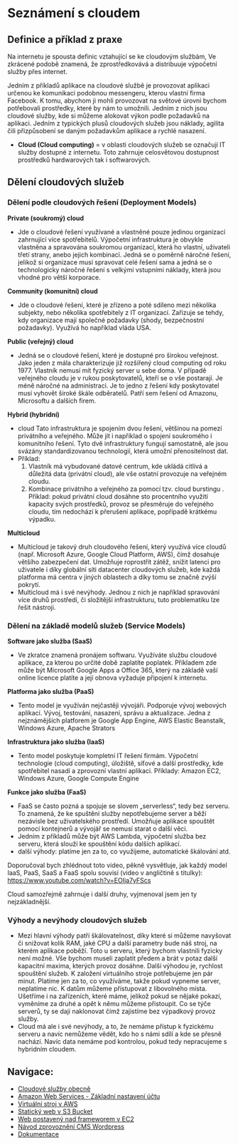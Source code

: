 # Seznámení s cloudem

## Definice a příklad z praxe

Na internetu je spousta definic vztahující se ke cloudovým službám, Ve zkrácené podobě znamená, že zprostředkovává a distribuuje výpočetní služby přes internet.

Jedním z příkladů aplikace na cloudové službě je provozovat aplikaci určenou ke komunikaci podobnou messengeru, kterou vlastní firma Facebook. K tomu, abychom ji mohli provozovat na světové úrovni bychom potřebovali prostředky, které by nám to umožnili. Jedním z nich jsou cloudové služby, kde si můžeme alokovat výkon podle požadavků na aplikaci. Jedním z typických plusů cloudových služeb jsou náklady, agilita čili přizpůsobení se daným požadavkům aplikace a rychlé nasazení.

- **Cloud (Cloud computing)** = v oblasti cloudových služeb se označují IT služby dostupné z internetu. Toto zahrnuje celosvětovou dostupnost prostředků hardwarových tak i softwarových.

## Dělení cloudových služeb

###	Dělení podle cloudových řešení (Deployment Models)

**Private (soukromý) cloud**
  - Jde o cloudové řešení využívané a vlastněné pouze jedinou organizací zahrnující více spotřebitelů. Výpočetní infrastruktura je obvykle vlastněna a spravována soukromou organizací, která ho vlastní, uživateli třetí strany, anebo jejich kombinací. Jedná se o poměrně náročné řešení, jelikož si organizace musí spravovat celé řešení sama a jedná se o technologicky náročné řešení s velkými vstupními náklady, která jsou vhodné pro větší korporace.

**Community (komunitní) cloud**
  - Jde o cloudové řešení, které je zřízeno a poté sdíleno mezi několika subjekty, nebo několika spotřebitely z IT organizací. Zařizuje se tehdy, kdy organizace mají společné požadavky (shody, bezpečnostní požadavky). Využívá ho například vláda USA.

**Public (veřejný) cloud**
  - Jedná se o cloudové řešení, které je dostupné pro širokou veřejnost. Jako jeden z mála charakterizuje již rozšířený cloud computing od roku 1977. Vlastník nemusí mít fyzický server u sebe doma. V případě veřejného cloudu je v rukou poskytovatelů, kteří se o vše postarají. Je méně náročné na administraci. Je to jedno z řešení kdy poskytovatel musí vyhovět široké škále odběratelů. Patří sem řešení od Amazonu, Microsoftu a dalších firem.

**Hybrid (hybridní)**
  - cloud Tato infrastruktura je spojením dvou řešení, většinou na pomezí privátního a veřejného. Může jít i například o spojení soukromého i komunitního řešení. Tyto dvě infrastruktury fungují samostatně, ale jsou svázány standardizovanou technologií, která umožní přenositelnost dat. 
  - Příklad:
    1.	Vlastník má vybudované datové centrum, kde ukládá citlivá a důležitá data (privátní cloud), ale vše ostatní provozuje na veřejném cloudu.
    2.	Kombinace privátního a veřejného za pomocí tzv. cloud burstingu . Příklad: pokud privátní cloud dosáhne sto procentního využití kapacity svých prostředků, provoz se přesměruje do veřejného cloudu, tím nedochází k přerušení aplikace, popřípadě krátkému výpadku.

**Multicloud**
  - Multicloud je takový druh cloudového řešení, který využívá více cloudů (např. Microsoft Azure, Google Cloud Platform, AWS), čímž dosahuje většího zabezpečení dat. Umožňuje roprostřít zátěž, snížit latenci pro uživatele i díky globální síti datacenter cloudových služeb, kde každá platforma má centra v jiných oblastech a díky tomu se značně zvýší pokrytí.
  - Multicloud má i své nevýhody. Jednou z nich je například spravování více druhů prostředí, či složitější infrastrukturu, tuto problematiku lze řešit nástroji.

### Dělení na základě modelů služeb (Service Models)

**Software jako služba (SaaS)** 
   - Ve zkratce znamená pronájem softwaru. Využíváte službu cloudové aplikace, za kterou po určité době zaplatíte poplatek. Příkladem zde může být Microsoft Google Apps a Office 365, který na základě vaší online licence platíte a její obnova vyžaduje připojení k internetu.

**Platforma jako služba (PaaS)**
   - Tento model je využíván nejčastěji vývojáři. Podporuje vývoj webových aplikací. Vývoj, testování, nasazení, správu a aktualizace. Jedna z nejznámějších platforem je Google App Engine, AWS Elastic Beanstalk, Windows Azure, Apache Strators

**Infrastruktura jako služba (IaaS)**
   - Tento model poskytuje kompletní IT řešení firmám. Výpočetní technologie (cloud computing), úložiště, síťové a další prostředky, kde spotřebitel nasadí a zprovozní vlastní aplikaci. Příklady: Amazon EC2, Windows Azure, Google Compute Engine

**Funkce jako služba (FaaS)**
   - FaaS se často pozná a spojuje se slovem „serverless“, tedy bez serveru. To znamená, že ke spuštění služby nepotřebujeme server a běží nezávisle bez uživatelského prostředí. Umožňuje aplikace spouštět pomocí kontejnerů a vývojář se nemusí starat o další věci.
   - Jedním z příkladů může být AWS Lambda, výpočetní služba bez serveru, která slouží ke spouštění kódu dalších aplikací.
   - další výhody: platíme jen za to, co využijeme, automatické škálování atd.

Doporučoval bych zhlédnout toto video, pěkně vysvětluje, jak každý model IaaS, PaaS, SaaS a FaaS spolu souvisí (video v angličtině s titulky): https://www.youtube.com/watch?v=EOIja7yFScs

Cloud samozřejmě zahrnuje i další druhy, vyjmenoval jsem jen ty nejzákladnější.

### Výhody a nevýhody cloudových služeb

- Mezi hlavní výhody patří škálovatelnost, díky které si můžeme navyšovat či snižovat kolik RAM, jaké CPU a další parametry bude náš stroj, na kterém aplikace poběží. Toto u serveru, který bychom vlastnili fyzicky není možné. Vše bychom museli zaplatit předem a brát v potaz další kapacitní maxima, kterých provoz dosáhne. Další výhodou je, rychlost spouštění služeb. K založení virtuálního stroje potřebujeme jen pár minut. Platíme jen za to, co využíváme, takže pokud vypneme server, neplatíme nic. K datům můžeme přistupovat z libovolného místa. Ušetříme i na zařízeních, které máme, jelikož pokud se nějaké pokazí, vyměníme za druhé a opět k němu můžeme přistoupit. Co se týče serverů, ty se dají naklonovat čímž zajistíme bez výpadkový provoz služby.
- Cloud má ale i své nevýhody, a to, že nemáme přístup k fyzickému serveru a navíc nemůžeme vědět, kdo ho s námi sdílí a kde se přesně nachází. Navíc data nemáme pod kontrolou, pokud tedy nepracujeme s hybridním cloudem.

## Navigace:
  - [Cloudové služby obecně](Cloudove_sluzby_obecne.md)
  - [Amazon Web Services - Základní nastavení účtu](AWS_nastaveni.md)
  - [Virtuální stroj v AWS](AWS_navod_VM.md)
  - [Statický web v S3 Bucket](AWS_navod_static_website.md)
  - [Web postavený nad frameworem v EC2](AWS_navod4_CI4_web.md)
  - [Návod zprovoznění CMS Wordpress](AWS_navod_wordpress.md)
  - [Dokumentace](docs/Dokumentace.doc)